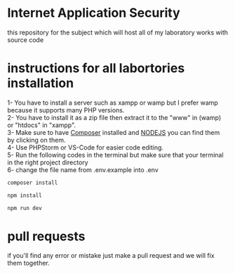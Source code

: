 # Internet Application Security
this repository for the subject which will host all of my laboratory works with source code

# instructions for all labortories installation

1- You have to install a server such as xampp or wamp but I prefer wamp because it supports many PHP versions. </br>
2- You have to install it as a zip file then extract it to the "www" in (wamp) or "htdocs" in "xampp". </br>
3- Make sure to have [Composer](https://getcomposer.org/) installed and [NODEJS](https://nodejs.org/en/download/) you can find them by clicking on them. </br>
4- Use PHPStorm or VS-Code for easier code editing. </br>
5- Run the following codes in the terminal but make sure that your terminal in the right project directory </br>
6- change the file name from .env.example into .env
```bash
composer install
```
```bash
npm install
```
```bash
npm run dev
```

# pull requests
if you'll find any error or mistake just make a pull request and we will fix them together.
